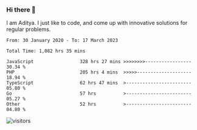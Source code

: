 ### Hi there 👋

I am Aditya. I just like to code, and come up with innovative solutions for regular problems.

<!--START_SECTION:waka-->

```text
From: 30 January 2020 - To: 17 March 2023

Total Time: 1,082 hrs 35 mins

JavaScript                 328 hrs 27 mins >>>>>>>>-----------------   30.34 %
PHP                        205 hrs 4 mins  >>>>>--------------------   18.94 %
TypeScript                 62 hrs 47 mins  >------------------------   05.80 %
Go                         57 hrs          >------------------------   05.27 %
Other                      52 hrs          >------------------------   04.80 %
```

<!--END_SECTION:waka-->

![visitors](https://visitor-badge.glitch.me/badge?page_id=BrainBuzzer.visitor-badge&left_color=green&right_color=red)
